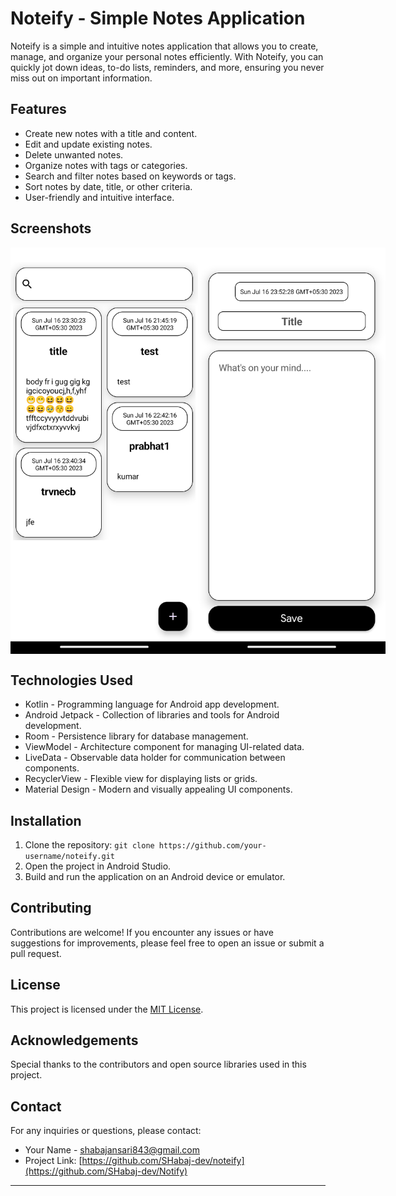 # Noteify - Simple Notes Application

Noteify is a simple and intuitive notes application that allows you to create, manage, and organize your personal notes efficiently. With Noteify, you can quickly jot down ideas, to-do lists, reminders, and more, ensuring you never miss out on important information.

## Features

- Create new notes with a title and content.
- Edit and update existing notes.
- Delete unwanted notes.
- Organize notes with tags or categories.
- Search and filter notes based on keywords or tags.
- Sort notes by date, title, or other criteria.
- User-friendly and intuitive interface.

## Screenshots

<!-- Screenshots -->
<div style="display: flex; justify-content: space-between;">
  <img src="screenshots/screenshot1.png" alt="Screenshot 1" width="300" />
  <img src="screenshots/screenshot2.png" alt="Screenshot 2" width="300" />
</div>

## Technologies Used

- Kotlin - Programming language for Android app development.
- Android Jetpack - Collection of libraries and tools for Android development.
- Room - Persistence library for database management.
- ViewModel - Architecture component for managing UI-related data.
- LiveData - Observable data holder for communication between components.
- RecyclerView - Flexible view for displaying lists or grids.
- Material Design - Modern and visually appealing UI components.

## Installation

1. Clone the repository: `git clone https://github.com/your-username/noteify.git`
2. Open the project in Android Studio.
3. Build and run the application on an Android device or emulator.

## Contributing

Contributions are welcome! If you encounter any issues or have suggestions for improvements, please feel free to open an issue or submit a pull request.

## License

This project is licensed under the [MIT License](LICENSE).

## Acknowledgements

Special thanks to the contributors and open source libraries used in this project.

## Contact

For any inquiries or questions, please contact:

- Your Name - shabajansari843@gmail.com
- Project Link: [https://github.com/SHabaj-dev/noteify](https://github.com/SHabaj-dev/Notify)

---

